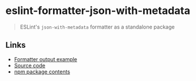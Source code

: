 # eslint-formatter-json-with-metadata

> ESLint's `json-with-metadata` formatter as a standalone package

## Links

- [Formatter output example](https://eslint.org/docs/user-guide/formatters/#json-with-metadata)
- [Source code](https://github.com/fregante/eslint-formatters/tree/main/packages/eslint-formatter-json-with-metadata)
- [npm package contents](https://www.unpkg.com/browse/eslint-formatter-json-with-metadata/)

